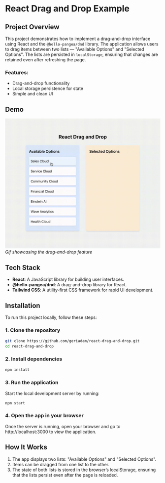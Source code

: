 # React Drag and Drop Example

## Project Overview

This project demonstrates how to implement a drag-and-drop interface using React and the `@hello-pangea/dnd` library. The application allows users to drag items between two lists — "Available Options" and "Selected Options". The lists are persisted in `localStorage`, ensuring that changes are retained even after refreshing the page.

### Features:
- Drag-and-drop functionality
- Local storage persistence for state
- Simple and clean UI

## Demo

![React Drag and Drop](./public/React%20App.gif)  
*Gif showcasing the drag-and-drop feature*

## Tech Stack

- **React**: A JavaScript library for building user interfaces.
- **@hello-pangea/dnd**: A drag-and-drop library for React.
- **Tailwind CSS**: A utility-first CSS framework for rapid UI development.

## Installation

To run this project locally, follow these steps:

### 1. Clone the repository

```bash
git clone https://github.com/geriadam/react-drag-and-drop.git
cd react-drag-and-drop
```

### 2. Install dependencies

```bash
npm install
```

### 3. Run the application

Start the local development server by running:

```bash
npm start
```

### 4. Open the app in your browser

Once the server is running, open your browser and go to http://localhost:3000 to view the application.

## How It Works

1. The app displays two lists: "Available Options" and "Selected Options".
2. Items can be dragged from one list to the other.
3. The state of both lists is stored in the browser’s localStorage, ensuring that the lists persist even after the page is reloaded.

